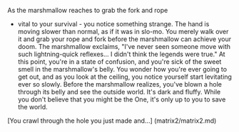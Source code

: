 As the marshmallow reaches to grab the fork and rope
 - vital to your survival -
 you notice something strange.
The hand is moving slower than normal,
 as if it was in slo-mo.
You merely walk over it and grab
 your rope and fork before the 
marshmallow can achieve your doom.
The marshmallow exclaims, 
"I've never seen someone move with
 such lightning-quick reflexes...
 I didn't think the legends were true."
At this point, you're in a state of confusion,
 and you're sick of the sweet smell
 in the marshmallow's belly.
You wonder how you're ever going to get out, 
and as you look at the ceiling, you notice yourself 
start levitating ever so slowly.
Before the marshmallow realizes, 
you've blown a hole through its 
belly and see the outside world.
It's dark and fluffy. 
While you don't believe that you might be the One,
 it's only up to you to save the world.

[You crawl through the hole you just made and...] (matrix2/matrix2.md)

